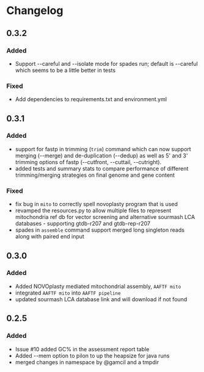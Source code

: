 # Changelog

## 0.3.2

### Added 

 - Support --careful and --isolate mode for spades run; default is --careful which seems to be a little better in tests

### Fixed

 - Add dependencies to requirements.txt and environment.yml

## 0.3.1

### Added
  - support for fastp in trimming (`trim`) command which can now support merging (--merge) and de-duplication (--dedup) as well as 5' and 3' trimming options of fastp (--cutfront, --cuttail, --cutright).
  -  added tests and summary stats to compare performance of different trimming/merging strategies on final genome and gene content

### Fixed
  - fix bug in `mito` to correctly spell novoplasty program that is used
  - revamped the resources.py to allow multiple files to represent mitochondria ref db for vector screening and alternative sourmash LCA databases - supporting gtdb-r207 and gtdb-rep-r207
  - spades in `assemble` command support merged long singleton reads along with paired end input
  

## 0.3.0

### Added

- Added NOVOplasty mediated mitochondrial assembly, `AAFTF mito`
- integrated `AAFTF mito` into `AAFTF pipeline`
- updated sourmash LCA database link and will download if not found


## 0.2.5

### Added

- Issue #10 added GC% in the assessment report table
- Added --mem option to pilon to up the heapsize for java runs
- merged changes in namespace by @gamcil and a tmpdir


